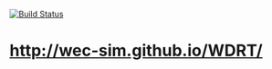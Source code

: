 [![Build Status](https://travis-ci.com/ssolson/WDRT.svg?branch=master)](https://travis-ci.com/ssolson/WDRT)

# http://wec-sim.github.io/WDRT/
 
